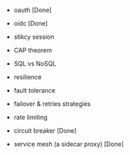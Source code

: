 
- oauth [Done]
- oidc [Done]
- stikcy session
- CAP theorem
- SQL vs NoSQL

- resilience
- fault tolerance
- failover & retries strategies
- rate limiting
- circuit breaker [Done]
- service mesh (a sidecar proxy) [Done]
